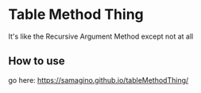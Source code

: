 # Table Method Thing
It's like the Recursive Argument Method except not at all

## How to use
go here: https://samagino.github.io/tableMethodThing/